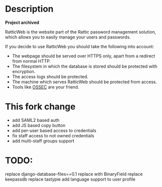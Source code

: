 Description
============

**Project archived**

RatticWeb is the website part of the Rattic password management solution, which allows you to easily manage your users and passwords.

If you decide to use RatticWeb you should take the following into account:
* The webpage should be served over HTTPS only, apart from a redirect from normal HTTP.
* The filesystem in which the database is stored should be protected with encryption.
* The access logs should be protected.
* The machine which serves RatticWeb should be protected from access.
* Tools like [OSSEC](http://www.ossec.net/) are your friend.



This fork change
=================

* add SAML2 based auth
* add JS based copy button
* add per-user based access to credentials
* fix staff access to not owned credentials
* add multi-staff groups support

TODO:
=====
replace django-database-files==0.1 replace with BinaryField
replace keepassdb
replace tastypie
add language support to user profile